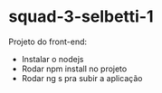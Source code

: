 # squad-3-selbetti-1

Projeto do front-end:
- Instalar o nodejs
- Rodar npm install no projeto
- Rodar ng s pra subir a aplicação
